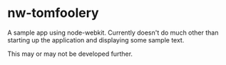 nw-tomfoolery
=============

A sample app using node-webkit. Currently doesn't do much other than starting
up the application and displaying some sample text.

This may or may not be developed further.
